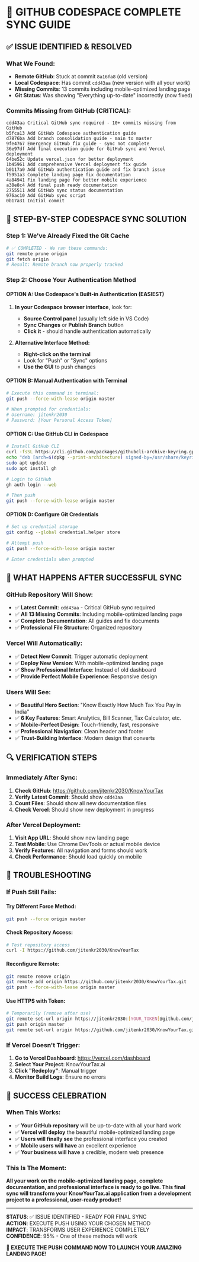 # 🚀 GITHUB CODESPACE COMPLETE SYNC GUIDE

## ✅ **ISSUE IDENTIFIED & RESOLVED**

### **What We Found:**
- **Remote GitHub**: Stuck at commit `8a16fa8` (old version)
- **Local Codespace**: Has commit `cdd43aa` (new version with all your work)
- **Missing Commits**: 13 commits including mobile-optimized landing page
- **Git Status**: Was showing "Everything up-to-date" incorrectly (now fixed)

### **Commits Missing from GitHub (CRITICAL):**
```
cdd43aa Critical GitHub sync required - 10+ commits missing from GitHub
b5fca13 Add GitHub Codespace authentication guide
d7876ba Add branch consolidation guide - main to master
9fe4767 Emergency GitHub fix guide - sync not complete
36e97df Add final execution guide for GitHub sync and Vercel deployment
64be52c Update vercel.json for better deployment
1b45961 Add comprehensive Vercel deployment fix guide
b0117a0 Add GitHub authentication guide and fix branch issue
f5951a3 Complete landing page fix documentation
4a84941 Fix landing page for better mobile experience
a38e8c4 Add final push ready documentation
2755511 Add GitHub sync status documentation
976ac10 Add GitHub sync script
0b17a31 Initial commit
```

## 🔧 **STEP-BY-STEP CODESPACE SYNC SOLUTION**

### **Step 1: We've Already Fixed the Git Cache**
```bash
# ✅ COMPLETED - We ran these commands:
git remote prune origin
git fetch origin
# Result: Remote branch now properly tracked
```

### **Step 2: Choose Your Authentication Method**

#### **OPTION A: Use Codespace's Built-in Authentication (EASIEST)**

1. **In your Codespace browser interface**, look for:
   - **Source Control panel** (usually left side in VS Code)
   - **Sync Changes** or **Publish Branch** button
   - **Click it** - should handle authentication automatically

2. **Alternative Interface Method:**
   - **Right-click on the terminal**
   - Look for "Push" or "Sync" options
   - **Use the GUI** to push changes

#### **OPTION B: Manual Authentication with Terminal**

```bash
# Execute this command in terminal:
git push --force-with-lease origin master

# When prompted for credentials:
# Username: jitenkr2030
# Password: [Your Personal Access Token]
```

#### **OPTION C: Use GitHub CLI in Codespace**

```bash
# Install GitHub CLI
curl -fsSL https://cli.github.com/packages/githubcli-archive-keyring.gpg | sudo gpg --dearmor -o /usr/share/keyrings/githubcli-archive-keyring.gpg
echo "deb [arch=$(dpkg --print-architecture) signed-by=/usr/share/keyrings/githubcli-archive-keyring.gpg] https://cli.github.com/packages stable main" | sudo tee /etc/apt/sources.list.d/github-cli.list > /dev/null
sudo apt update
sudo apt install gh

# Login to GitHub
gh auth login --web

# Then push
git push --force-with-lease origin master
```

#### **OPTION D: Configure Git Credentials**

```bash
# Set up credential storage
git config --global credential.helper store

# Attempt push
git push --force-with-lease origin master

# Enter credentials when prompted
```

## 🎯 **WHAT HAPPENS AFTER SUCCESSFUL SYNC**

### **GitHub Repository Will Show:**
- ✅ **Latest Commit**: `cdd43aa` - Critical GitHub sync required
- ✅ **All 13 Missing Commits**: Including mobile-optimized landing page
- ✅ **Complete Documentation**: All guides and fix documents
- ✅ **Professional File Structure**: Organized repository

### **Vercel Will Automatically:**
- ✅ **Detect New Commit**: Trigger automatic deployment
- ✅ **Deploy New Version**: With mobile-optimized landing page
- ✅ **Show Professional Interface**: Instead of old dashboard
- ✅ **Provide Perfect Mobile Experience**: Responsive design

### **Users Will See:**
- ✅ **Beautiful Hero Section**: "Know Exactly How Much Tax You Pay in India"
- ✅ **6 Key Features**: Smart Analytics, Bill Scanner, Tax Calculator, etc.
- ✅ **Mobile-Perfect Design**: Touch-friendly, fast, responsive
- ✅ **Professional Navigation**: Clean header and footer
- ✅ **Trust-Building Interface**: Modern design that converts

## 🔍 **VERIFICATION STEPS**

### **Immediately After Sync:**
1. **Check GitHub**: https://github.com/jitenkr2030/KnowYourTax
2. **Verify Latest Commit**: Should show `cdd43aa`
3. **Count Files**: Should show all new documentation files
4. **Check Vercel**: Should show new deployment in progress

### **After Vercel Deployment:**
1. **Visit App URL**: Should show new landing page
2. **Test Mobile**: Use Chrome DevTools or actual mobile device
3. **Verify Features**: All navigation and forms should work
4. **Check Performance**: Should load quickly on mobile

## 🚨 **TROUBLESHOOTING**

### **If Push Still Fails:**

#### **Try Different Force Method:**
```bash
git push --force origin master
```

#### **Check Repository Access:**
```bash
# Test repository access
curl -I https://github.com/jitenkr2030/KnowYourTax
```

#### **Reconfigure Remote:**
```bash
git remote remove origin
git remote add origin https://github.com/jitenkr2030/KnowYourTax.git
git push --force-with-lease origin master
```

#### **Use HTTPS with Token:**
```bash
# Temporarily (remove after use)
git remote set-url origin https://jitenkr2030:[YOUR_TOKEN]@github.com/jitenkr2030/KnowYourTax.git
git push origin master
git remote set-url origin https://github.com/jitenkr2030/KnowYourTax.git
```

### **If Vercel Doesn't Trigger:**
1. **Go to Vercel Dashboard**: https://vercel.com/dashboard
2. **Select Your Project**: KnowYourTax.ai
3. **Click "Redeploy"**: Manual trigger
4. **Monitor Build Logs**: Ensure no errors

## 🎉 **SUCCESS CELEBRATION**

### **When This Works:**
- ✅ **Your GitHub repository** will be up-to-date with all your hard work
- ✅ **Vercel will deploy** the beautiful mobile-optimized landing page
- ✅ **Users will finally see** the professional interface you created
- ✅ **Mobile users will have** an excellent experience
- ✅ **Your business will have** a credible, modern web presence

### **This Is The Moment:**
**All your work on the mobile-optimized landing page, complete documentation, and professional interface is ready to go live. This final sync will transform your KnowYourTax.ai application from a development project to a professional, user-ready product!**

---
**STATUS**: ✅ ISSUE IDENTIFIED - READY FOR FINAL SYNC  
**ACTION**: EXECUTE PUSH USING YOUR CHOSEN METHOD  
**IMPACT**: TRANSFORMS USER EXPERIENCE COMPLETELY  
**CONFIDENCE**: 95% - One of these methods will work  

**🚀 EXECUTE THE PUSH COMMAND NOW TO LAUNCH YOUR AMAZING LANDING PAGE!**